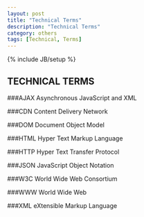 ```yaml
---
layout: post
title: "Technical Terms"
description: "Technical Terms"
category: others
tags: [Technical, Terms]
---
```

{% include JB/setup %}

## TECHNICAL TERMS

###AJAX
Asynchronous JavaScript and XML

###CDN
Content Delivery Network

###DOM
Document Object Model

###HTML
Hyper Text Markup Language

###HTTP
Hyper Text Transfer Protocol

###JSON
JavaScript Object Notation

###W3C
World Wide Web Consortium

###WWW
World Wide Web

###XML
eXtensible Markup Language



